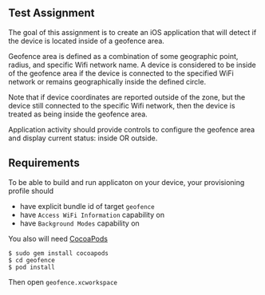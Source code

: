 Test Assignment 
----------------

The goal of this assignment is to create an iOS application that will detect if the device is located inside of a geofence area.

Geofence area is defined as a combination of some geographic point, radius, and specific Wifi network name. A device is considered to be inside of the geofence area if the device is connected to the specified WiFi network or remains geographically inside the defined circle.

Note that if device coordinates are reported outside of the zone, but the device still connected to the specific Wifi network, then the device is treated as being inside the geofence area.

Application activity should provide controls to configure the geofence area and display current status: inside OR outside.

Requirements 
---

To be able to build and run applicaton on your device, your provisioning profile should
- have explicit bundle id of target `geofence`
- have `Access WiFi Information` capability on
- have `Background Modes` capability on

You also will need [CocoaPods](https://guides.cocoapods.org/using/getting-started.html#installation)

```terminal
$ sudo gem install cocoapods
$ cd geofence
$ pod install
```

Then open `geofence.xcworkspace` 
